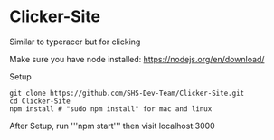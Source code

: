 # Clicker-Site
Similar to typeracer but for clicking

Make sure you have node installed: https://nodejs.org/en/download/

Setup
```
git clone https://github.com/SHS-Dev-Team/Clicker-Site.git
cd Clicker-Site
npm install # "sudo npm install" for mac and linux

```

After Setup, run
'''npm start'''
then visit localhost:3000

